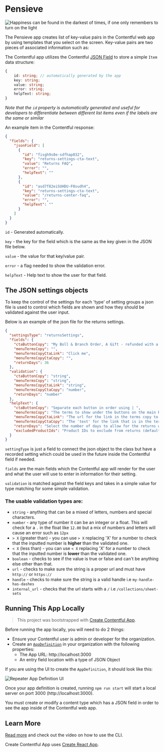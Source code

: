 # Pensieve

![Happiness can be found in the darkest of times, if one only remembers to turn on the light](https://media.giphy.com/media/1BdrmMkllI1e2gdPaS/giphy.gif)

The Pensieve app creates list of key-value pairs in the Contentful web app by using templates that you select on
the screen. Key-value pairs are two pieces of associated information such as:

The Contentful app utilizes the
Contentful [JSON Field](https://www.contentful.com/developers/docs/concepts/data-model/#:~:text=JSON%20Object) to store
a simple `Item` data structure:

```ts
{
    id: string; // automatically generated by the app
    key: string;
    value: string;
    error: string;
    helpText: string;
}
```

*Note that the `id` property is automatically generated and useful for developers to differentiate between different
list items even if the labels are the same or similar*

An example item in the Contentful response:

```json
{
  "fields": {
    "jsonField": [
      {
        "id": "fisgh9s8e-sdfhap832",
        "key": "returns-settings-cta-text",
        "value": "Returns FAQ",
        "error": "",
        "helpText": ""
      },
      {
        "id": "asd7f82eiSUHDU-F0sudh4",
        "key": "returns-settings-cta-text",
        "value": "/returns-center-faq",
        "error": "",
        "helpText": ""
      }
    ]
  }
}
```

`id` - Generated automatically.

`key` - the key for the field which is the same as the key given in the JSON file below.

`value` -  the value for that key/value pair.

`error` - a flag needed to show the validation error.

`helpText` - Help text to show the user for that field.

## The JSON settings objects

To keep the control of the settings for each 'type' of setting groups a json file is used to control which fields are
shown and how they should be validated against the user input.

Below is an example of the json file for the returns settings.

```json
{
  "settingsType": "returnsSettings",
  "fields": {
    "ctaButtonCopy": "My Boll & Branch Order, A Gift - refunded with a Gift Card, Mattress Foundation, Mattress Topper & Rugs",
    "menuTermsCopy": "",
    "menuTermsCopyCtaLink": "Click me",
    "menuTermsCopyCtaCopy": "",
    "returnDays": 36
  },
  "validation": {
    "ctaButtonCopy": "string",
    "menuTermsCopy": "string",
    "menuTermsCopyCtaLink": "string",
    "menuTermsCopyCtaCopy": "number",
    "returnDays": "number"
  },
  "helpText": {
    "ctaButtonCopy": "Separate each button in order using | ",
    "menuTermsCopy": "The terms to show under the buttons on the main Returns page.",
    "menuTermsCopyCtaLink": "The url for the link in the terms copy to go to i.e /pages/faqs",
    "menuTermsCopyCtaCopy": "The 'text' for the link that is in the terms copy",
    "returnDays": "Select the number of days to allow for the returns window.",
    "excludedProductIds": "Product IDs to exclude from returns (defaults to exclude gift cards). Separate products using | "
  }
}

```

`settingType` is just a field to connect the json object to the class but have a recorded setting which could be used in
the future inside the Contentful field if needed.

`fields` are the main fields which the Contentful app will render for the user and what the user will use to enter in
information for their setting.

`validation` is matched against the field keys and takes in a simple value for type matching for some simple validation.

### The usable validation types are:

- `string` - anything that can be a mixed of letters, numbers and special characters.
- `number` - any type of number it can be an integer or a float. This will check for a `.` in the float like `12.00` but a
  mix of numbers and letters will cause an error such as `12px`
- `> X` (greater than) - you can use `> X` replacing 'X' for a number to check that the inputted number is **higher** than the
  validated one.
- `< X` (less than) - you can use `< X` replacing 'X' for a number to check that the inputted number is **lower** than the
  validated one.
- `boolean` - checks to see if the value is true or false and can't be anything else other than that.
- `url` - checks to make sure the string is a proper url and must have `http://` or `https://`
- `handle` - checks to make sure the string is a valid handle i.e  `my-handle-has-dashes`
- `internal_url` - checks that the url starts with a `/` i.e `/collections/sheet-sets`

## Running This App Locally

> This project was bootstrapped with [Create Contentful App](https://github.com/contentful/create-contentful-app).

Before running the app locally, you will need to do 2 things:

* Ensure your Contentful user is admin or developer for the organization.
* Create an [`AppDefinition`](https://www.contentful.com/developers/docs/extensibility/app-framework/app-definition/)
  in your organization with the following properties:
    * The App URL: http://localhost:3000
    * An entry field location with a type of JSON Object

If you are using the UI to create the `AppDefinition`, it should look like this:

![Repeater App Definition UI](./assets/repeater-appdefinition.png)

Once your app definition is created, running `npm run start` will start a local server on port
3000 (http://localhost:3000).

You must create or modify a content type which has a JSON field in order to see the app inside of the Contentful web
app.

## Learn More

[Read more](https://www.contentful.com/developers/docs/extensibility/app-framework/create-contentful-app/) and check out
the video on how to use the CLI.

Create Contentful App uses [Create React App](https://create-react-app.dev/).
